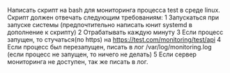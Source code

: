 Написать скрипт на bash для мониторинга процесса test в среде linux.
Скрипт должен отвечать следующим требованиям:
1 Запускаться при запуске системы (предпочтительно написать юнит
systemd в дополнение к скрипту)
2 Отрабатывать каждую минуту
3 Если процесс запущен, то стучаться(по https) на
https://test.com/monitoring/test/api
4 Если процесс был перезапущен, писать в лог /var/log/monitoring.log
(если процесс не запущен, то ничего не делать)
5 Если сервер мониторинга не доступен, так же писать в лог.
